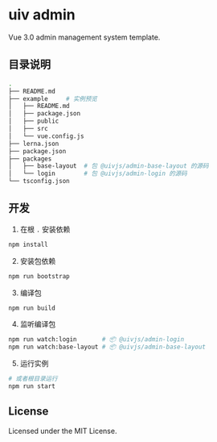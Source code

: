 uiv admin
===

Vue 3.0 admin management system template.

## 目录说明

```bash
.
├── README.md
├── example     # 实例预览
│   ├── README.md
│   ├── package.json
│   ├── public
│   ├── src
│   └── vue.config.js
├── lerna.json
├── package.json
├── packages
│   ├── base-layout  # 包 @uivjs/admin-base-layout 的源码
│   └── login        # 包 @uivjs/admin-login 的源码
└── tsconfig.json
```

## 开发

1. 在根 `.` 安装依赖

```bash
npm install
```

2. 安装包依赖

```bash
npm run bootstrap
```

3. 编译包

```bash
npm run build
```

4. 监听编译包

```bash
npm run watch:login       # 📦 @uivjs/admin-login
npm run watch:base-layout # 📦 @uivjs/admin-base-layout
```

5. 运行实例

```bash
# 或者根目录运行
npm run start
```

## License

Licensed under the MIT License.